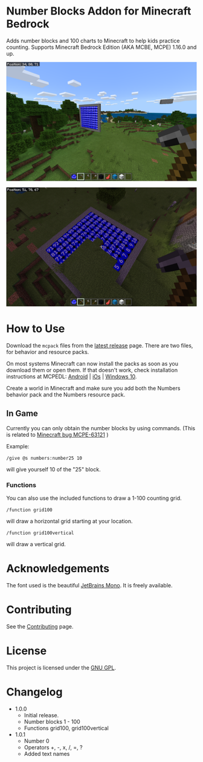 # Number Blocks Addon for Minecraft Bedrock

Adds number blocks and 100 charts to Minecraft to help kids practice counting. Supports Minecraft Bedrock Edition (AKA MCBE, MCPE) 1.16.0 and up.

![Screenshot Vertical Grid](doc/verticalFar.png)

![Screenshot Horizontal Grid](doc/horizontalBuried.png)

# How to Use

Download the `mcpack` files from the [latest release](https://github.com/edward3h/numbers_addon/releases/latest) page. There are two files, for behavior and resource packs.

On most systems Minecraft can now install the packs as soon as you download them or open them. If that doesn't work, check installation instructions at MCPEDL: [Android](https://mcpedl.com/how-to-install-minecraft-pe-mods-for-android/) | [iOs](https://mcpedl.com/how-to-install-minecraft-pe-mods-for-ios/) | [Windows 10](https://mcpedl.com/how-to-install-addons-for-windows-10/).

Create a world in Minecraft and make sure you add both the Numbers behavior pack and the Numbers resource pack.

## In Game

Currently you can only obtain the number blocks by using commands. (This is related to [Minecraft bug MCPE-63121](https://bugs.mojang.com/browse/MCPE-63121) )

Example:

```
/give @s numbers:number25 10
```

will give yourself 10 of the "25" block.

### Functions

You can also use the included functions to draw a 1-100 counting grid.

```
/function grid100
```

will draw a horizontal grid starting at your location.

```
/function grid100vertical
```

will draw a vertical grid.

# Acknowledgements

The font used is the beautiful [JetBrains Mono](https://www.jetbrains.com/lp/mono/). It is freely available.

# Contributing

See the [Contributing](CONTRIBUTING.md) page.

# License

This project is licensed under the [GNU GPL](LICENSE).

# Changelog

* 1.0.0
  * Initial release.
  * Number blocks 1 - 100
  * Functions grid100, grid100vertical
* 1.0.1
  * Number 0
  * Operators +, -, x, /, =, ?
  * Added text names
